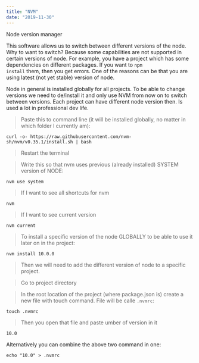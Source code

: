 ```yaml
---
title: "NVM"
date: "2019-11-30"
---
```

Node version manager

This software allows us to switch between different versions of the node. Why to want to switch? Because some capabilities are not supported in certain versions of node. For example, you have a project which has some dependencies on different packages. If you want to <code>npm install</code> them, then you get errors. One of the reasons can be that you are using latest (not yet stable) version of node.

Node in general is installed globally for all projects. To be able to change versions we need to de/install it and only use NVM from now on to switch between versions. Each project can have different node version then. Is used a lot in professional dev life.

> Paste this to command line (it will be installed globally, no matter in which folder I currently am):
```
curl -o- https://raw.githubusercontent.com/nvm-sh/nvm/v0.35.1/install.sh | bash 
```

> Restart the terminal

> Write this so that nvm uses previous (already installed) SYSTEM version of NODE:
```
nvm use system
```

>If I want to see all shortcuts for nvm
```
nvm
```

> If I want to see current version
```
nvm current
```

> To install a specific version of the node GLOBALLY to be able to use it later on in the project:
```
nvm install 10.0.0
```

> Then we will need to add the different version of node to a specific project. 

> Go to project directory

> In the root location of the project (where package.json is) create a new file with touch command. File will be calle <code>.nvmrc</code>:
```
touch .nvmrc
```

> Then you open that file and paste umber of version in it
```
10.0
```

Alternatively you can combine the above two command in one:
```
echo "10.0" > .nvmrc
```
